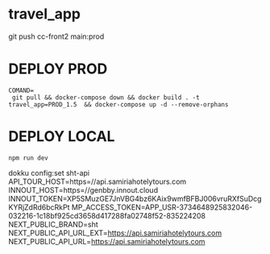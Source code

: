 # travel_app
git push cc-front2 main:prod
# DEPLOY PROD
    COMAND=
     git pull && docker-compose down && docker build . -t travel_app=PROD_1.5  && docker-compose up -d --remove-orphans

# DEPLOY LOCAL
    npm run dev

dokku config:set sht-api API_TOUR_HOST=https=//api.samiriahotelytours.com INNOUT_HOST=https=//genbby.innout.cloud INNOUT_TOKEN=XP5SMuzGE7JnVBG4bz6KAix9wmfBFBJ006vruRXfSuDcgKYRjZdRd6bcRkPt MP_ACCESS_TOKEN=APP_USR-3734648925832046-032216-1c18bf925cd3658d417288fa02748f52-835224208 NEXT_PUBLIC_BRAND=sht NEXT_PUBLIC_API_URL_EXT=https://api.samiriahotelytours.com NEXT_PUBLIC_API_URL=https://api.samiriahotelytours.com 
